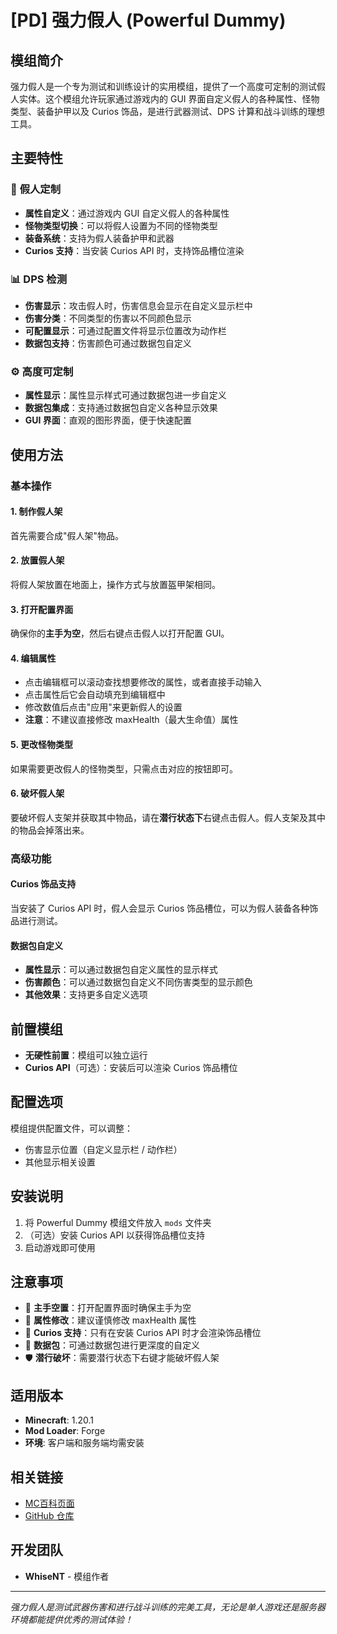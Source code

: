 <ModInfo 
  curseForgeId="powerful-dummy" 
  modName="Powerful Dummy" 
  projectId="1276893"
  modrinthId=""
  modrinthSlug=""
/>

# [PD] 强力假人 (Powerful Dummy)

## 模组简介

强力假人是一个专为测试和训练设计的实用模组，提供了一个高度可定制的测试假人实体。这个模组允许玩家通过游戏内的 GUI 界面自定义假人的各种属性、怪物类型、装备护甲以及 Curios 饰品，是进行武器测试、DPS 计算和战斗训练的理想工具。

## 主要特性

### 🎯 **假人定制**
- **属性自定义**：通过游戏内 GUI 自定义假人的各种属性
- **怪物类型切换**：可以将假人设置为不同的怪物类型
- **装备系统**：支持为假人装备护甲和武器
- **Curios 支持**：当安装 Curios API 时，支持饰品槽位渲染

### 📊 **DPS 检测**
- **伤害显示**：攻击假人时，伤害信息会显示在自定义显示栏中
- **伤害分类**：不同类型的伤害以不同颜色显示
- **可配置显示**：可通过配置文件将显示位置改为动作栏
- **数据包支持**：伤害颜色可通过数据包自定义

### ⚙️ **高度可定制**
- **属性显示**：属性显示样式可通过数据包进一步自定义
- **数据包集成**：支持通过数据包自定义各种显示效果
- **GUI 界面**：直观的图形界面，便于快速配置

## 使用方法

### 基本操作

#### 1. 制作假人架
首先需要合成"假人架"物品。

#### 2. 放置假人架
将假人架放置在地面上，操作方式与放置盔甲架相同。

#### 3. 打开配置界面
确保你的**主手为空**，然后右键点击假人以打开配置 GUI。

#### 4. 编辑属性
- 点击编辑框可以滚动查找想要修改的属性，或者直接手动输入
- 点击属性后它会自动填充到编辑框中
- 修改数值后点击"应用"来更新假人的设置
- **注意**：不建议直接修改 maxHealth（最大生命值）属性

#### 5. 更改怪物类型
如果需要更改假人的怪物类型，只需点击对应的按钮即可。

#### 6. 破坏假人架
要破坏假人支架并获取其中物品，请在**潜行状态下**右键点击假人。假人支架及其中的物品会掉落出来。

### 高级功能

#### Curios 饰品支持
当安装了 Curios API 时，假人会显示 Curios 饰品槽位，可以为假人装备各种饰品进行测试。

#### 数据包自定义
- **属性显示**：可以通过数据包自定义属性的显示样式
- **伤害颜色**：可以通过数据包自定义不同伤害类型的显示颜色
- **其他效果**：支持更多自定义选项

## 前置模组

- **无硬性前置**：模组可以独立运行
- **Curios API**（可选）：安装后可以渲染 Curios 饰品槽位

## 配置选项

模组提供配置文件，可以调整：
- 伤害显示位置（自定义显示栏 / 动作栏）
- 其他显示相关设置

## 安装说明

1. 将 Powerful Dummy 模组文件放入 `mods` 文件夹
2. （可选）安装 Curios API 以获得饰品槽位支持
3. 启动游戏即可使用

## 注意事项

- 🎯 **主手空置**：打开配置界面时确保主手为空
- 🔧 **属性修改**：建议谨慎修改 maxHealth 属性
- 💎 **Curios 支持**：只有在安装 Curios API 时才会渲染饰品槽位
- 🎨 **数据包**：可通过数据包进行更深度的自定义
- 🛡️ **潜行破坏**：需要潜行状态下右键才能破坏假人架

## 适用版本

- **Minecraft**: 1.20.1
- **Mod Loader**: Forge
- **环境**: 客户端和服务端均需安装

## 相关链接

- [MC百科页面](https://www.mcmod.cn/class/19985.html)
- [GitHub 仓库](https://github.com/WhiseNT/PowerfulDummy)

## 开发团队

- **WhiseNT** - 模组作者

---

*强力假人是测试武器伤害和进行战斗训练的完美工具，无论是单人游戏还是服务器环境都能提供优秀的测试体验！*
